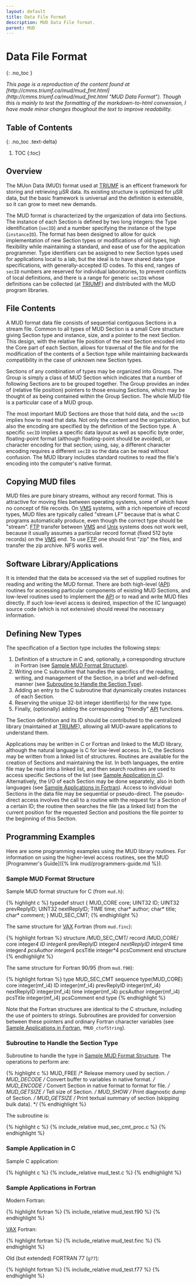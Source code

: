 ```yaml
---
layout: default
title: Data File Format
description: MUD Data File format.
parent: MUD
---
```


# Data File Format
{: .no_toc }

<i>
This page is a reproduction of the content found at
[http://cmms.triumf.ca/mud/mud_fmt.html](http://cmms.triumf.ca/mud/mud_fmt.html "MUD Data Format").
Though this is mainly to test the formatting of the markdown-to-html convension,
I have made minor changes thoughout the text to improve readability.
</i>

## Table of Contents
{: .no_toc .text-delta}

1. TOC
{:toc}

## Overview

The MUon Data (MUD) format used at [TRIUMF] is an
efficent framework for storing and retrieving μSR data.
Its existing structure is optimized for μSR data,
but the basic framework is universal and the definition is extensible,
so it can grow to meet new demands.

The MUD format is characterized by the organization of data into Sections.
The instance of each Section is defined by two long integers:
the Type identification (`secID`) and
a number specifying the instance of the type (`instanceID`).
The format has been designed to allow for quick implementation of
new Section types or modifications of old types,
high flexibility while maintaining a standard,
and ease of use for the application programmer.
Type identifiers can be assigned to
new Section types used for applications local to a lab,
but the ideal is to have shared data type specifications,
with generally-accepted ID codes.
To this end,
ranges of `secID` numbers are reserved for individual laboratories,
to prevent conflicts of local definitions,
and there is a range for generic `secID`s whose definitions can be collected
(at [TRIUMF]) and distributed with the MUD program libraries.

## File Contents

A MUD format data file consists of
sequential contiguous Sections in a stream file.
Common to all types of MUD Section is a small Core structure giving
Section type and instance, size, and a pointer to the next Section.
This design, with the relative file position of the
next Section encoded into the Core part of each Section,
allows for traversal of the file and for the modification of
the contents of a Section type while maintaining backwards compatibility in
the case of unknown new Section types.

Sections of any combination of types may be organized into Groups.
The Group is simply a class of MUD Section which indicates that
a number of following Sections are to be grouped together.
The Group provides an index of (relative file position)
pointers to those ensuing Sections,
which may be thought of as being contained within the Group Section.
The whole MUD file is a particular case of a MUD group.

The most important MUD Sections are those that hold data,
and the `secID` implies how to read that data.
Not only the content and the organization,
but also the encoding are specified by the definition of the Section type.
A specific `secID` implies a specific
data layout as well as specific byte order,
floating-point format (although floating-point should be avoided),
or character encoding for that section;
using, say, a different character encoding requires a
different `secID` so the data can be read without confusion.
The MUD library includes standard routines to read the
file's encoding into the computer's native format.

## Copying MUD files

MUD files are pure binary streams, without any record format.
This is attractive for moving files between operating systems,
some of which have no concept of file records.
On [VMS] systems, with a rich repertoire of record types,
MUD files are typically called "stream LF" because
that is what C programs automatically produce,
even though the correct type should be "stream".
[FTP] transfer between [VMS] and [Unix] systems does not work well,
because it usually assumes a particular record format
(fixed 512 byte records) on the [VMS] end.
To use [FTP] one should first "zip" the files, and transfer the zip archive.
NFS works well.

## Software Library/Applications

It is intended that the data be accessed via the set of
supplied routines for reading and writing the MUD format.
There are both high-level ([API]) routines for
accessing particular components of existing MUD Sections,
and low-level routines used to implement the [API] or
to read and write MUD files directly.
If such low-level access is desired,
inspection of the (C language) source code (which is not extensive)
should reveal the necessary information.

## Defining New Types

The specification of a Section type includes the following steps:

1. Definition of a structure in C and, optionally,
   a corresponding structure in Fortran
   (see [Sample MUD Format Structure](#sample-mud-format-structure)).
2. Writing one C subroutine that handles the specifics of the reading,
   writing, and management of the Section, in a brief and well-defined manner
   (see [Subroutine to Handle the Section Type](#subroutine-to-handle-the-section-type)).
3. Adding an entry to the C subroutine that dynamically creates instances of
   each Section.
4. Reserving the unique 32-bit integer identifier(s) for the new type.
5. Finally, (optionally) adding the corresponding "friendly" [API] functions.

The Section definition and its ID should be contributed to the
centralized library (maintained at [TRIUMF]),
allowing all MUD-aware applications to understand them.

Applications may be written in C or Fortran and linked to the MUD library,
although the natural language is C for low-level access.
In C, the Sections may be written from a linked list of structures.
Routines are available for the creation of Sections and maintaining the list.
In both languages, the entire file may be read into a linked list,
and then search routines are used to access specific Sections of the list
(see [Sample Application in C](#sample-application-in-c)).
Alternatively, the I/O of each Section may be done separately,
also in both languages
(see [Sample Applications in Fortran](#sample-applications-in-fortran)).
Access to individual Sections in the data file may be
sequential or pseudo-direct.
The pseudo-direct access involves the call to a
routine with the request for a Section of a certain ID;
the routine then searches the file (as a linked list)
from the current position for the requested Section and
positions the file pointer to the beginning of this Section.

## Programming Examples

Here are some programming examples using the MUD library routines.
For information on using the higher-level access routines,
see the MUD [Programmer's Guide]({% link mud/programmers-guide.md %}).

### Sample MUD Format Structure

Sample MUD format structure for C (from `mud.h`):

{% highlight c %}
typedef struct {
    MUD_CORE    core;
    UINT32  ID;
    UINT32  prevReplyID;
    UINT32  nextReplyID;
    TIME    time;
    char*   author;
    char*   title;
    char*   comment;
} MUD_SEC_CMT;
{% endhighlight %}

The same structure for [VAX] Fortran (from `mud.finc`):

{% highlight fortran %}
structure /MUD_SEC_CMT/
   record /MUD_CORE/ core
   integer*4  ID
   integer*4  prevReplyID
   integer*4  nextReplyID
   integer*4  time
   integer*4  pcsAuthor
   integer*4  pcsTitle
   integer*4  pcsComment
end structure
{% endhighlight %}

The same structure for Fortran 90/95 (from `mud.f90`):

{% highlight fortran %}
type MUD_SEC_CMT
   sequence
   type(MUD_CORE) core
   integer(mf_i4)  ID
   integer(mf_i4)  prevReplyID
   integer(mf_i4)  nextReplyID
   integer(mf_i4)  time
   integer(mf_i4)  pcsAuthor
   integer(mf_i4)  pcsTitle
   integer(mf_i4)  pcsComment
end type
{% endhighlight %}

Note that the Fortran structures are identical to the C structure,
including the use of pointers to strings.
Subroutines are provided for conversion between these pointers and
ordinary Fortran character variables
(see [Sample Applications in Fortran](#sample-applications-in-fortran),
`fMUD_ctofString`).

### Subroutine to Handle the Section Type

Subroutine to handle the type in
[Sample MUD Format Structure](#sample-mud-format-structure).
The operations to perform are:

{% highlight c %}
MUD_FREE    /* Release memory used by section. */
MUD_DECODE  /* Convert buffer to variables in native format. */
MUD_ENCODE  /* Convert Section in native format to format for file. */
MUD_GETSIZE /* Tell size of Section. */
MUD_SHOW    /* Print diagnostic dump of Section. */
MUD_GETSIZE /* Print textual summary of section (skipping bulk data). */
{% endhighlight %}

The subroutine is:

{% highlight c %}
{% include_relative mud_sec_cmt_proc.c %}
{% endhighlight %}

### Sample Application in C

Sample C application:

{% highlight c %}
{% include_relative mud_test.c %}
{% endhighlight %}

### Sample Applications in Fortran

Modern Fortran:

{% highlight fortran %}
{% include_relative mud_test.f90 %}
{% endhighlight %}

[VAX] Fortran:

{% highlight fortran %}
{% include_relative mud_test.finc %}
{% endhighlight %}

Old (but extended) FORTRAN 77 (`g77`):

{% highlight fortran %}
{% include_relative mud_test.f77 %}
{% endhighlight %}

[API]: https://en.wikipedia.org/wiki/API
[FTP]: https://en.wikipedia.org/wiki/File_Transfer_Protocol
[TRIUMF]: https://www.triumf.ca/
[Unix]: https://en.wikipedia.org/wiki/Unix
[VAX]: https://en.wikipedia.org/wiki/VAX
[VMS]: https://en.wikipedia.org/wiki/OpenVMS
